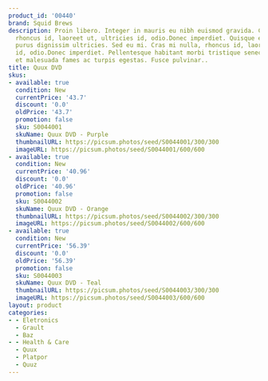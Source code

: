 ```yaml
---
product_id: '00440'
brand: Squid Brews
description: Proin libero. Integer in mauris eu nibh euismod gravida. Cras mi nulla,
  rhoncus id, laoreet ut, ultricies id, odio.Donec imperdiet. Quisque eget lorem eu
  purus dignissim ultricies. Sed eu mi. Cras mi nulla, rhoncus id, laoreet ut, ultricies
  id, odio.Donec imperdiet. Pellentesque habitant morbi tristique senectus et netus
  et malesuada fames ac turpis egestas. Fusce pulvinar..
title: Quux DVD
skus:
- available: true
  condition: New
  currentPrice: '43.7'
  discount: '0.0'
  oldPrice: '43.7'
  promotion: false
  sku: S0044001
  skuName: Quux DVD - Purple
  thumbnailURL: https://picsum.photos/seed/S0044001/300/300
  imageURL: https://picsum.photos/seed/S0044001/600/600
- available: true
  condition: New
  currentPrice: '40.96'
  discount: '0.0'
  oldPrice: '40.96'
  promotion: false
  sku: S0044002
  skuName: Quux DVD - Orange
  thumbnailURL: https://picsum.photos/seed/S0044002/300/300
  imageURL: https://picsum.photos/seed/S0044002/600/600
- available: true
  condition: New
  currentPrice: '56.39'
  discount: '0.0'
  oldPrice: '56.39'
  promotion: false
  sku: S0044003
  skuName: Quux DVD - Teal
  thumbnailURL: https://picsum.photos/seed/S0044003/300/300
  imageURL: https://picsum.photos/seed/S0044003/600/600
layout: product
categories:
- - Eletronics
  - Grault
  - Baz
- - Health & Care
  - Quux
  - Platpor
  - Quuz
---
```

